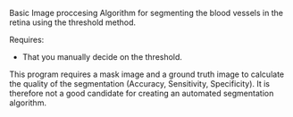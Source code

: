 Basic Image proccesing Algorithm for segmenting the blood vessels in the retina using the threshold method.

Requires:
- That you manually decide on the threshold.

This program requires a mask image and a ground truth image to calculate the quality of the segmentation (Accuracy, Sensitivity, Specificity). It is therefore not a good candidate for creating an automated segmentation algorithm.
